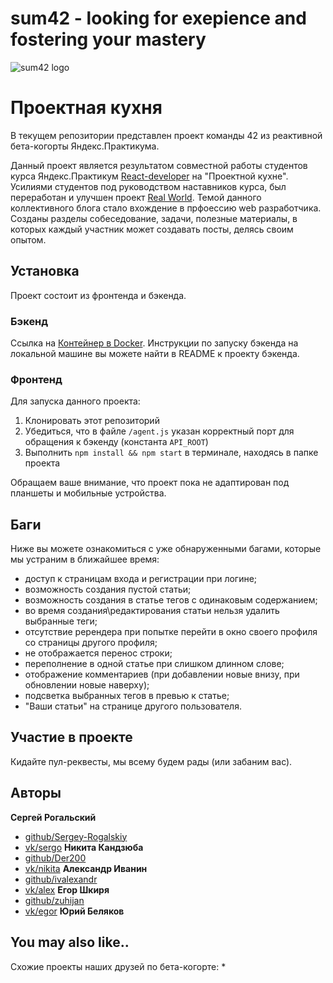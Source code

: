 # sum42 - looking for exepience and fostering your mastery
![sum42 logo](https://i.ibb.co/N1SjczS/Screenshot-3.png "sum42 logo")

# Проектная кухня

В текущем репозитории представлен проект команды 42 из реактивной бета-когорты Яндекс.Практикума. 

Данный проект является результатом совместной работы студентов курса Яндекс.Практикум [React-developer](https://praktikum.yandex.ru/react/) на "Проектной кухне". Усилиями студентов под руководством наставников курса, был переработан и улучшен проект  [Real World](https://github.com/gothinkster/react-redux-realworld-example-app). Темой данного коллективного блога стало вхождение в прфоессию web разработчика. Созданы разделы собеседование, задачи, полезные материалы, в которых каждый участник может создавать посты, делясь своим опытом.


## Установка

Проект состоит из фронтенда и бэкенда.

### Бэкенд
Ссылка на [Контейнер в Docker](https://github.com/FortyTwoTeam/react-project-kitchen-backend). 
Инструкции по запуску бэкенда на локальной машине вы можете найти в README к проекту бэкенда.

### Фронтенд
Для запуска данного проекта:
1. Клонировать этот репозиторий
2. Убедиться, что в файле `/agent.js` указан корректный порт для обращения к бэкенду (константа `API_ROOT`)
3. Выполнить `npm install && npm start` в терминале, находясь в папке проекта

Обращаем ваше внимание, что проект пока не адаптирован под планшеты и мобильные устройства.

## Баги

Ниже вы можете ознакомиться с уже обнаруженными багами, которые мы устраним в ближайшее время:
* доступ к страницам входа и регистрации при логине;
* возможность создания пустой статьи;
* возможность создания в статье тегов с одинаковым содержанием;
* во время создания\редактирования статьи нельзя удалить выбранные теги;
* отсутствие ререндера при попытке перейти в окно своего профиля со страницы другого профиля;
* не отображается перенос строки;
* переполнение в одной статье при слишком длинном слове;
* отображение комментариев (при добавлении новые внизу, при обновлении новые наверху);
* подсветка выбранных тегов в превью к статье;
* "Ваши статьи" на странице другого пользователя.


## Участие в проекте
Кидайте пул-реквесты, мы всему будем рады (или забаним вас).

## Авторы

**Сергей Рогальский**
* [github/Sergey-Rogalskiy](https://github.com/Sergey-Rogalskiy)
* [vk/sergo](https://vk.com/)
**Никита Кандзюба**
* [github/Der200](https://github.com/Der200)
* [vk/nikita](https://vk.com/)
**Александр Иванин**
* [github/ivalexandr](https://github.com/ivalexandr)
* [vk/alex](https://vk.com/)
**Егор Шкиря**
* [github/zuhijan](https://github.com/zuhijan)
* [vk/egor](https://vk.com/)
**Юрий Беляков**


## You may also like..
Схожие проекты наших друзей по бета-когорте:
* 
